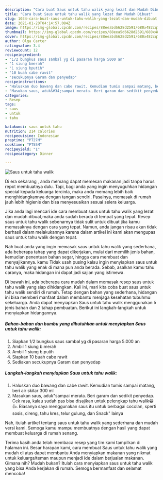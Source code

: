 ```yaml
---
description: "Cara buat Saus untuk tahu walik yang lezat dan Mudah Dibuat"
title: "Cara buat Saus untuk tahu walik yang lezat dan Mudah Dibuat"
slug: 1034-cara-buat-saus-untuk-tahu-walik-yang-lezat-dan-mudah-dibuat
date: 2021-01-20T04:14:57.084Z
image: https://img-global.cpcdn.com/recipes/88eea5d6628d2591/680x482cq70/saus-untuk-tahu-walik-foto-resep-utama.jpg
thumbnail: https://img-global.cpcdn.com/recipes/88eea5d6628d2591/680x482cq70/saus-untuk-tahu-walik-foto-resep-utama.jpg
cover: https://img-global.cpcdn.com/recipes/88eea5d6628d2591/680x482cq70/saus-untuk-tahu-walik-foto-resep-utama.jpg
author: Olga Carter
ratingvalue: 3.4
reviewcount: 12
recipeingredient:
- "1/2 bungkus saus sambal yg di pasaran harga 5000 an"
- "1 siung bmerah"
- "1 siung bputih"
- "10 buah cabe rawit"
- "secukupnya Garam dan penyedap"
recipeinstructions:
- "Haluskan duo bawang dan cabe rawit. Kemudian tumis sampai matang, beri air skitar 300 ml"
- "Masukan saus, aduk&#34;sampai merata. Beri garam dan sedikit penyedap. Cek rasa, kalau sudah pas bisa disajikan untuk pelengkap tahu walik😁👍. Biasanya saya menggunakan saus itu untuk berbagai cocolan, sperti sosis, cireng, tahu kres, telur gulung, dan Snack&#34; lainya"
categories:
- Resep
tags:
- saus
- untuk
- tahu

katakunci: saus untuk tahu 
nutrition: 214 calories
recipecuisine: Indonesian
preptime: "PT27M"
cooktime: "PT55M"
recipeyield: "1"
recipecategory: Dinner

---
```



![Saus untuk tahu walik](https://img-global.cpcdn.com/recipes/88eea5d6628d2591/680x482cq70/saus-untuk-tahu-walik-foto-resep-utama.jpg)

Di era  sekarang , anda memang dapat memesan makanan jadi tanpa harus repot membuatnya dulu. Tapi, bagi anda yang ingin menyuguhkan hidangan special kepada keluarga tercinta, maka anda memang lebih baik menghidangkannya dengan tangan sendiri. Pasalnya, memasak di rumah jauh lebih higienis dan bisa menyesuaikan sesuai selera keluarga.

Jika anda lagi mencari ide cara membuat saus untuk tahu walik yang lezat dan mudah dibuat,maka anda sudah berada di tempat yang tepat. Resep saus untuk tahu walik  sebenarnya tidak sulit untuk dibuat jika kamu memasaknya dengan cara yang tepat. Namun, anda jangan risau akan tidak berhasil dalam melakukannya 
karena dalam artikel ini kami akan mengupas saus untuk tahu walik dengan tepat.  



Nah buat anda yang ingin memasak saus untuk tahu walik yang sederhana, ada beberapa tahap yang dapat dikerjakan, mulai dari memilih jenis bahan, kemudian penentuan bahan segar, hingga cara membuat dan menyajikannya. kamu Tidak usah pusing kalau ingin menyiapkan saus untuk tahu walik yang enak di mana pun anda berada. Sebab, asalkan kamu  tahu caranya, maka hidangan ini dapat jadi sajian yang istimewa.

Di bawah ini, ada beberapa cara mudah dalam memasak resep saus untuk tahu walik yang siap dihidangkan. Kali ini, mari kita coba buat saus untuk tahu walik sendiri di rumah. Tetap dengan bahan yang sederhana, hidangan ini bisa memberi manfaat dalam membantu menjaga kesehatan tubuhmu sekeluarga. Anda dapat menyiapkan Saus untuk tahu walik menggunakan 5 jenis bahan dan 2 tahap pembuatan. Berikut ini langkah-langkah untuk menyiapkan hidangannya.

<!--inarticleads1-->

##### Bahan-bahan dan bumbu yang dibutuhkan untuk menyiapkan Saus untuk tahu walik:

1. Siapkan 1/2 bungkus saus sambal yg di pasaran harga 5.000 an
1. Ambil 1 siung b.merah
1. Ambil 1 siung b.putih
1. Siapkan 10 buah cabe rawit
1. Sediakan secukupnya Garam dan penyedap




<!--inarticleads2-->

##### Langkah-langkah menyiapkan Saus untuk tahu walik:

1. Haluskan duo bawang dan cabe rawit. Kemudian tumis sampai matang, beri air skitar 300 ml
1. Masukan saus, aduk&#34;sampai merata. Beri garam dan sedikit penyedap. Cek rasa, kalau sudah pas bisa disajikan untuk pelengkap tahu walik😁👍. Biasanya saya menggunakan saus itu untuk berbagai cocolan, sperti sosis, cireng, tahu kres, telur gulung, dan Snack&#34; lainya




Nah, itulah artikel tentang  saus untuk tahu walik  yang sederhana dan mudah versi kami. Semoga kamu mampu membuatnya dengan hasil yang dapat membuat keluarga di rumah senang. 

Terima kasih anda telah membaca resep yang tim kami tampilkan di halaman ini. Besar harapan kami, cara membuat  Saus untuk tahu walik yang mudah di atas dapat membantu Anda menyiapkan makanan yang nikmat untuk keluarga/teman maupun menjadi ide dalam berjualan makanan. Gimana nih? Mudah bukan? Itulah cara menyiapkan saus untuk tahu walik yang bisa Anda kerjakan di rumah. Semoga bermanfaat dan selamat mencoba!

